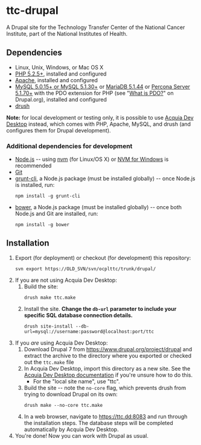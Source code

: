 ttc-drupal
==========

A Drupal site for the Technology Transfer Center of the National Cancer Institute, part of the National Institutes of Health.

Dependencies
----------
* Linux, Unix, Windows, or Mac OS X
* [PHP 5.2.5+](https://secure.php.net/), installed and configured
* [Apache](https://httpd.apache.org/), installed and configured
* [MySQL 5.0.15+ or MySQL 5.1.30+](https://www.mysql.com/) or [MariaDB 5.1.44](https://mariadb.org/) or [Percona Server 5.1.70+](https://www.percona.com/software/mysql-database/percona-server) with the PDO extension for PHP (see "[What is PDO?](https://www.drupal.org/requirements/pdo)" on Drupal.org), installed and configured
* [drush](http://docs.drush.org/en/master/)

**Note:** for local development or testing only, it is possible to use [Acquia Dev Desktop](https://www.acquia.com/products-services/dev-desktop) instead, which comes with PHP, Apache, MySQL, and drush (and configures them for Drupal development).

### Additional dependencies for development
* [Node.js](https://nodejs.org/) -- using [nvm](https://github.com/creationix/nvm) (for Linux/OS X) or [NVM for Windows](https://github.com/coreybutler/nvm-windows) is recommended
* [Git](https://git-scm.com/)
* [grunt-cli](https://github.com/gruntjs/grunt-cli), a Node.js package (must be installed globally) -- once Node.js is installed, run:
	```console
	npm install -g grunt-cli
	```
* [bower](https://github.com/bower/bower), a Node.js package (must be installed globally) -- once both Node.js and Git are installed, run:
	```console
	npm install -g bower
	```

Installation
----------
1. Export (for deployment) or checkout (for development) this repository:
	```console
	svn export https://OLD_SVN/svn/ocplttc/trunk/drupal/
	```
2. If you are not using Acquia Dev Desktop:
	1. Build the site:
		```console
		drush make ttc.make
		```
	2. Install the site. **Change the `db-url` parameter to include your specific SQL database connection details.**
		```console
		drush site-install --db-url=mysql://username:password@localhost:port/ttc
		```
3. If you *are* using Acquia Dev Desktop:
	1. Download Drupal 7 from https://www.drupal.org/project/drupal and extract the archive to the directory where you exported or checked out the `ttc.make` file
	2. In Acquia Dev Desktop, import this directory as a new site. See the [Acquia Dev Desktop documentation](https://docs.acquia.com/dev-desktop2/start/local) if you're unsure how to do this.
		* For the "local site name", use "ttc".
	3. Build the site -- note the `no-core` flag, which prevents drush from trying to download Drupal on its own:
		```console
		drush make --no-core ttc.make
		```
	4. In a web browser, navigate to https://ttc.dd:8083 and run through the installation steps. The database steps will be completed automatically by Acquia Dev Desktop.
4. You're done! Now you can work with Drupal as usual.
